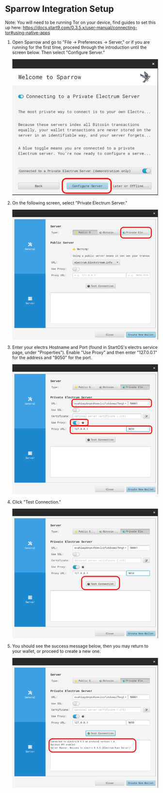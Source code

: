 # Sparrow Integration Setup

Note: You will need to be running Tor on your device, find guides to set this up here: https://docs.start9.com/0.3.5.x/user-manual/connecting-tor#using-native-apps

1. Open Sparrow and go to "File -> Preferences -> Server," or if you are running for the first time, proceed through the introduction until the screen below. Then select "Configure Server."

   ![Configure Server](./assets/sparrow0.png)

1. On the following screen, select "Private Electrum Server."

   ![Electrum Server](./assets/sparrow1.png)

1. Enter your electrs Hostname and Port (found in StartOS's electrs service page, under "Properties"). Enable "Use Proxy" and then enter "127.0.0.1" for the address and "9050" for the port.

   ![Server Setup](./assets/sparrow2.png)

1. Click "Test Connection."

   ![Test](./assets/sparrow3.png)

1. You should see the success message below, then you may return to your wallet, or proceed to create a new one.

   ![Success](./assets/sparrow4.png)
